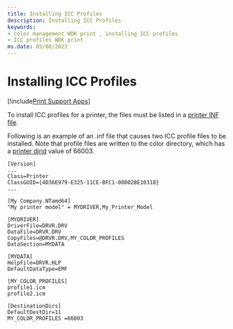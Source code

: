 ```yaml
---
title: Installing ICC Profiles
description: Installing ICC Profiles
keywords:
- color management WDK print , installing ICC profiles
- ICC profiles WDK print
ms.date: 05/08/2023
---
```


# Installing ICC Profiles

[!include[Print Support Apps](../includes/print-support-apps.md)]

To install ICC profiles for a printer, the files must be listed in a [printer INF file](printer-inf-files.md).

Following is an example of an .inf file that causes two ICC profile files to be installed. Note that profile files are written to the color directory, which has a [printer dirid](printer-dirids.md) value of 66003.

```inf
[Version]
...
Class=Printer
ClassGUID={4D36E979-E325-11CE-BFC1-08002BE10318}
...

[My Company.NTamd64]
"My printer model" = MYDRIVER,My_Printer_Model

[MYDRIVER]
DriverFile=DRVR.DRV
DataFile=DRVR.DRV
CopyFiles=@DRVR.DRV,MY_COLOR_PROFILES
DataSection=MYDATA

[MYDATA]
HelpFile=DRVR.HLP
DefaultDataType=EMF

[MY_COLOR_PROFILES]
profile1.icm
profile2.icm

[DestinationDirs]
DefaultDestDir=11
MY_COLOR_PROFILES =66003
```
